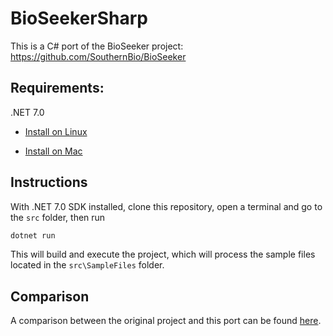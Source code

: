 # BioSeekerSharp

This is a C# port of the BioSeeker project: https://github.com/SouthernBio/BioSeeker

## Requirements:

.NET 7.0

 - [Install on Linux](https://learn.microsoft.com/en-us/dotnet/core/install/linux-ubuntu-2304#install-the-sdk)

 - [Install on Mac](https://dotnet.microsoft.com/en-us/download/dotnet/7.0)

## Instructions

With .NET 7.0 SDK installed, clone this repository, open a terminal and go to the `src` folder, then run

```bash
dotnet run
```

This will build and execute the project, which will process the sample files located in the `src\SampleFiles` folder.

## Comparison

A comparison between the original project and this port can be found [here](https://github.com/agleiva/BioSeekerSharp/blob/main/comparison.md).